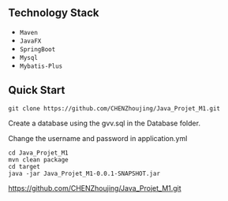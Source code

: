 
## Technology Stack

- `Maven`
- `JavaFX`
- `SpringBoot`
- `Mysql`
- `Mybatis-Plus`

## Quick Start

```shell
git clone https://github.com/CHENZhoujing/Java_Projet_M1.git
```

Create a database using the gvv.sql in the Database folder.

Change the username and password in application.yml

```shell
cd Java_Projet_M1
mvn clean package
cd target
java -jar Java_Projet_M1-0.0.1-SNAPSHOT.jar
```

https://github.com/CHENZhoujing/Java_Projet_M1.git